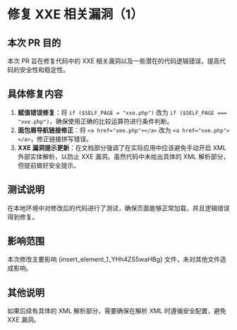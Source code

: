 # 修复 XXE 相关漏洞（1）

## 本次 PR 目的
本次 PR 旨在修复代码中的 XXE 相关漏洞以及一些潜在的代码逻辑错误，提高代码的安全性和稳定性。

## 具体修复内容
1. **赋值错误修复**：将 `if ($SELF_PAGE = "xxe.php")` 改为 `if ($SELF_PAGE === "xxe.php")`，确保使用正确的比较运算符进行条件判断。
2. **面包屑导航链接修正**：将 `<a href="xee.php"></a>` 改为 `<a href="xxe.php"></a>`，修正链接拼写错误。
3. **XXE 漏洞提示更新**：在文档部分强调了在实际应用中应该避免手动开启 XML 外部实体解析，以防止 XXE 漏洞。虽然代码中未给出具体的 XML 解析部分，但提前做好安全提示。

## 测试说明
在本地环境中对修改后的代码进行了测试，确保页面能够正常加载，并且逻辑错误得到修复。

## 影响范围
本次修改主要影响 {insert\_element\_1\_YHh4ZS5waHBg} 文件，未对其他文件造成影响。

## 其他说明
如果后续有具体的 XML 解析部分，需要确保在解析 XML 时遵循安全配置，避免 XXE 漏洞。